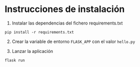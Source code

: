 # Instrucciones de instalación

1. Instalar las dependencias del fichero requirements.txt

```
pip install -r requirements.txt
```

2. Crear la variable de entorno `FLASK_APP` con el valor `hello.py`

3. Lanzar la aplicación

```
flask run
```


